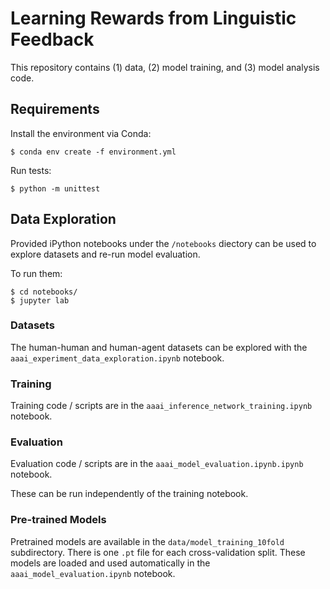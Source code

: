 # Learning Rewards from Linguistic Feedback

This repository contains (1) data, (2) model training, and (3) model analysis code.

## Requirements

Install the environment via Conda:
```
$ conda env create -f environment.yml
```

Run tests:
```
$ python -m unittest
```

## Data Exploration

Provided iPython notebooks under the `/notebooks` diectory can be used to explore datasets and re-run model evaluation.

To run them:
```
$ cd notebooks/
$ jupyter lab
```

### Datasets

The human-human and human-agent datasets can be explored with the `aaai_experiment_data_exploration.ipynb` notebook.

### Training

Training code / scripts are in the `aaai_inference_network_training.ipynb` notebook. 

### Evaluation

Evaluation code / scripts are in the `aaai_model_evaluation.ipynb.ipynb` notebook. 

These can be run independently of the training notebook.

### Pre-trained Models

Pretrained models are available in the `data/model_training_10fold` subdirectory. There is one `.pt` file for each cross-validation split. These models are loaded and used automatically in the `aaai_model_evaluation.ipynb` notebook.

